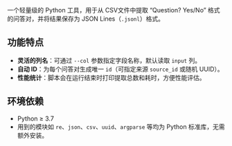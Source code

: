 一个轻量级的 Python 工具，用于从 CSV文件中提取 “Question? Yes/No” 格式的问答对，并将结果保存为 JSON Lines（`.jsonl`）格式。

## 功能特点
- **灵活的列名**：可通过 `--col` 参数指定字段名称，默认读取 `input` 列。  
- **自动 ID**：为每个问答对生成唯一 `id`（可指定来源 `source_id` 或随机 UUID）。  
- **性能统计**：脚本会在运行结束时打印提取总数和耗时，方便性能评估。  

## 环境依赖
- Python ≥ 3.7  
- 用到的模块如 `re`、`json`、`csv`、`uuid`、`argparse` 等均为 Python 标准库，无需额外安装。
